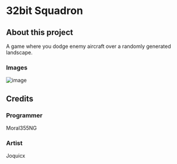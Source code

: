 # 32bit Squadron
## About this project
A game where you dodge enemy aircraft over a randomly generated landscape.
### Images
![image](https://github.com/user-attachments/assets/bad25fc2-1bb5-4fa0-86cd-0e6c2e32e429)
## Credits
### Programmer
Moral355NG
### Artist
Joquicx
